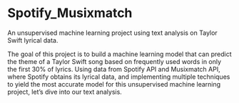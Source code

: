 # Spotify_Musixmatch
An unsupervised machine learning project using text analysis on Taylor Swift lyrical data.

The goal of this project is to build a machine learning model that can predict the theme of a Taylor Swift song based on frequently used words in only the first 30% of lyrics. Using data from Spotify API and Musixmatch API, where Spotify obtains its lyrical data, and implementing multiple techniques to yield the most accurate model for this unsupervised machine learning project, let’s dive into our text analysis.
